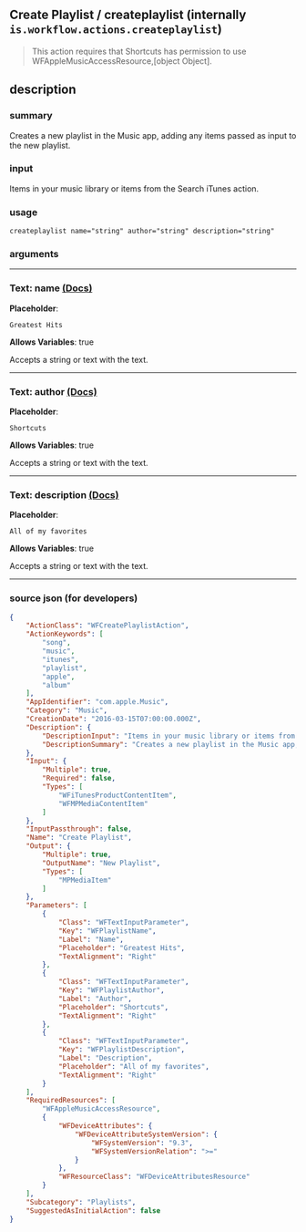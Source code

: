 
## Create Playlist / createplaylist (internally `is.workflow.actions.createplaylist`)

> This action requires that Shortcuts has permission to use WFAppleMusicAccessResource,[object Object].


## description

### summary

Creates a new playlist in the Music app, adding any items passed as input to the new playlist.


### input

Items in your music library or items from the Search iTunes action.


### usage
```
createplaylist name="string" author="string" description="string"
```

### arguments

---

### Text: name [(Docs)](https://pfgithub.github.io/shortcutslang/gettingstarted#text-field)
**Placeholder**:
```
Greatest Hits
```
**Allows Variables**: true



Accepts a string 
or text
with the text.

---

### Text: author [(Docs)](https://pfgithub.github.io/shortcutslang/gettingstarted#text-field)
**Placeholder**:
```
Shortcuts
```
**Allows Variables**: true



Accepts a string 
or text
with the text.

---

### Text: description [(Docs)](https://pfgithub.github.io/shortcutslang/gettingstarted#text-field)
**Placeholder**:
```
All of my favorites
```
**Allows Variables**: true



Accepts a string 
or text
with the text.

---

### source json (for developers)

```json
{
	"ActionClass": "WFCreatePlaylistAction",
	"ActionKeywords": [
		"song",
		"music",
		"itunes",
		"playlist",
		"apple",
		"album"
	],
	"AppIdentifier": "com.apple.Music",
	"Category": "Music",
	"CreationDate": "2016-03-15T07:00:00.000Z",
	"Description": {
		"DescriptionInput": "Items in your music library or items from the Search iTunes action.",
		"DescriptionSummary": "Creates a new playlist in the Music app, adding any items passed as input to the new playlist."
	},
	"Input": {
		"Multiple": true,
		"Required": false,
		"Types": [
			"WFiTunesProductContentItem",
			"WFMPMediaContentItem"
		]
	},
	"InputPassthrough": false,
	"Name": "Create Playlist",
	"Output": {
		"Multiple": true,
		"OutputName": "New Playlist",
		"Types": [
			"MPMediaItem"
		]
	},
	"Parameters": [
		{
			"Class": "WFTextInputParameter",
			"Key": "WFPlaylistName",
			"Label": "Name",
			"Placeholder": "Greatest Hits",
			"TextAlignment": "Right"
		},
		{
			"Class": "WFTextInputParameter",
			"Key": "WFPlaylistAuthor",
			"Label": "Author",
			"Placeholder": "Shortcuts",
			"TextAlignment": "Right"
		},
		{
			"Class": "WFTextInputParameter",
			"Key": "WFPlaylistDescription",
			"Label": "Description",
			"Placeholder": "All of my favorites",
			"TextAlignment": "Right"
		}
	],
	"RequiredResources": [
		"WFAppleMusicAccessResource",
		{
			"WFDeviceAttributes": {
				"WFDeviceAttributeSystemVersion": {
					"WFSystemVersion": "9.3",
					"WFSystemVersionRelation": ">="
				}
			},
			"WFResourceClass": "WFDeviceAttributesResource"
		}
	],
	"Subcategory": "Playlists",
	"SuggestedAsInitialAction": false
}
```
